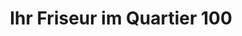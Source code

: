 ---
title: "Ihr Friseur im Quartier 100"
url: /bochum/ihr-friseur-im-quartier-100/
shop: Friseur
---